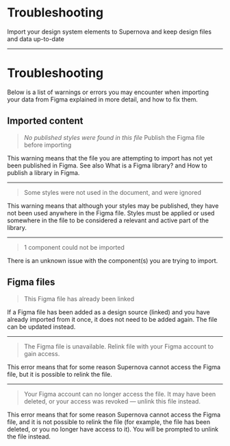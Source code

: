 
# Troubleshooting

Import your design system elements to Supernova and keep 
design files and data up-to-date

---

# Troubleshooting

Below is a list of warnings or errors you may encounter when importing your data from Figma explained in more detail, and how to fix them.

## Imported content

> *No published styles were found in this file*
Publish the Figma file before importing

This warning means that the file you are attempting to import has not yet been published in Figma. See also What is a Figma library? and How to publish a library in Figma.

---

> Some styles were not used in the document, and were ignored

This warning means that although your styles may be published, they have not been used anywhere in the Figma file. Styles must be applied or used somewhere in the file to be considered a relevant and active part of the library. 

---

> 1 component could not be imported

There is an unknown issue with the component(s) you are trying to import.

## Figma files

> This Figma file has already been linked

If a Figma file has been added as a design source (linked) and you have already imported from it once, it does not need to be added again. The file can be updated instead.

---

> The Figma file is unavailable. Relink file with your Figma account to gain access.

This error means that for some reason Supernova cannot access the Figma file, but it is possible to relink the file. 

---

> Your Figma account can no longer access the file. It may have been deleted, or your access was revoked — unlink this file instead.

This error means that for some reason Supernova cannot access the Figma file, and it is not possible to relink the file (for example, the file has been deleted, or you no longer have access to it). You will be prompted to unlink the file instead.